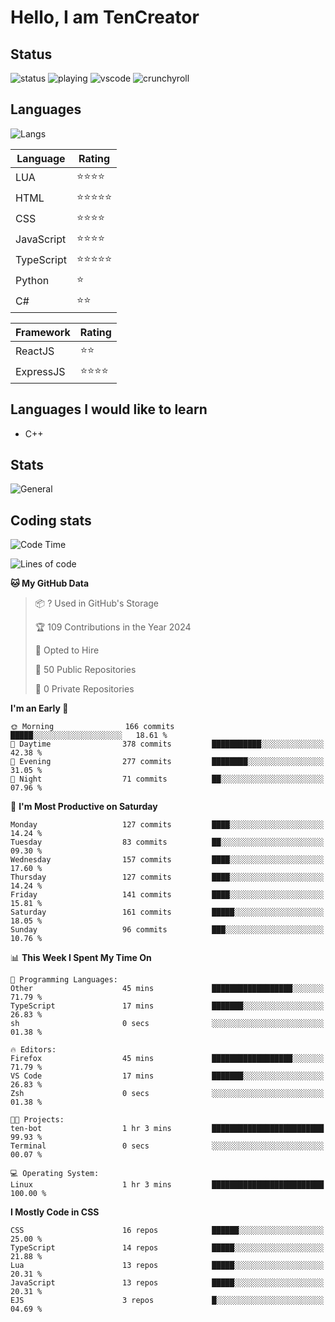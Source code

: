 # Hello, I am TenCreator

## Status
![status](https://api.statusbadges.me/badge/status/518334475038359555?simple=true&style=for-the-badge)
![playing](https://api.statusbadges.me/badge/playing/518334475038359555?style=for-the-badge)
![vscode](https://api.statusbadges.me/badge/vscode/518334475038359555?style=for-the-badge)
![crunchyroll](https://api.statusbadges.me/badge/crunchyroll/518334475038359555?style=for-the-badge)

## Languages
![Langs](https://github-readme-stats.vercel.app/api/top-langs/?username=tencreator&layout=compact&theme=radical)


|Language|Rating|
|--------|------|
|LUA|⭐️⭐️⭐️⭐️|
|HTML|⭐️⭐️⭐️⭐️⭐️|
|CSS|⭐️⭐️⭐️⭐️|
|JavaScript|⭐️⭐️⭐️⭐️|
|TypeScript|⭐️⭐️⭐️⭐️⭐️|
|Python|⭐️|
|C#|⭐️⭐️ |

|Framework|Rating|
|--------|------|
|ReactJS|⭐️⭐️|
|ExpressJS|⭐️⭐️⭐️⭐️|

## Languages I would like to learn
- C++

## Stats
![General](https://github-readme-stats.vercel.app/api?username=tencreator&show_icons=true&theme=radical)

## Coding stats
<!--START_SECTION:waka-->
![Code Time](http://img.shields.io/badge/Code%20Time-148%20hrs%201%20min-blue)

![Lines of code](https://img.shields.io/badge/From%20Hello%20World%20I%27ve%20Written-480.8%20thousand%20lines%20of%20code-blue)

**🐱 My GitHub Data** 

> 📦 ? Used in GitHub's Storage 
 > 
> 🏆 109 Contributions in the Year 2024
 > 
> 💼 Opted to Hire
 > 
> 📜 50 Public Repositories 
 > 
> 🔑 0 Private Repositories 
 > 
**I'm an Early 🐤** 

```text
🌞 Morning                166 commits         █████░░░░░░░░░░░░░░░░░░░░   18.61 % 
🌆 Daytime                378 commits         ███████████░░░░░░░░░░░░░░   42.38 % 
🌃 Evening                277 commits         ████████░░░░░░░░░░░░░░░░░   31.05 % 
🌙 Night                  71 commits          ██░░░░░░░░░░░░░░░░░░░░░░░   07.96 % 
```
📅 **I'm Most Productive on Saturday** 

```text
Monday                   127 commits         ████░░░░░░░░░░░░░░░░░░░░░   14.24 % 
Tuesday                  83 commits          ██░░░░░░░░░░░░░░░░░░░░░░░   09.30 % 
Wednesday                157 commits         ████░░░░░░░░░░░░░░░░░░░░░   17.60 % 
Thursday                 127 commits         ████░░░░░░░░░░░░░░░░░░░░░   14.24 % 
Friday                   141 commits         ████░░░░░░░░░░░░░░░░░░░░░   15.81 % 
Saturday                 161 commits         █████░░░░░░░░░░░░░░░░░░░░   18.05 % 
Sunday                   96 commits          ███░░░░░░░░░░░░░░░░░░░░░░   10.76 % 
```


📊 **This Week I Spent My Time On** 

```text
💬 Programming Languages: 
Other                    45 mins             ██████████████████░░░░░░░   71.79 % 
TypeScript               17 mins             ███████░░░░░░░░░░░░░░░░░░   26.83 % 
sh                       0 secs              ░░░░░░░░░░░░░░░░░░░░░░░░░   01.38 % 

🔥 Editors: 
Firefox                  45 mins             ██████████████████░░░░░░░   71.79 % 
VS Code                  17 mins             ███████░░░░░░░░░░░░░░░░░░   26.83 % 
Zsh                      0 secs              ░░░░░░░░░░░░░░░░░░░░░░░░░   01.38 % 

🐱‍💻 Projects: 
ten-bot                  1 hr 3 mins         █████████████████████████   99.93 % 
Terminal                 0 secs              ░░░░░░░░░░░░░░░░░░░░░░░░░   00.07 % 

💻 Operating System: 
Linux                    1 hr 3 mins         █████████████████████████   100.00 % 
```

**I Mostly Code in CSS** 

```text
CSS                      16 repos            ██████░░░░░░░░░░░░░░░░░░░   25.00 % 
TypeScript               14 repos            █████░░░░░░░░░░░░░░░░░░░░   21.88 % 
Lua                      13 repos            █████░░░░░░░░░░░░░░░░░░░░   20.31 % 
JavaScript               13 repos            █████░░░░░░░░░░░░░░░░░░░░   20.31 % 
EJS                      3 repos             █░░░░░░░░░░░░░░░░░░░░░░░░   04.69 % 
```




<!--END_SECTION:waka-->
